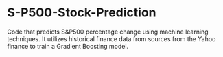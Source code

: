 # S-P500-Stock-Prediction
Code that predicts S&amp;P500 percentage change using machine learning techniques. It utilizes historical finance data from sources from the Yahoo finance to train a Gradient Boosting model.
